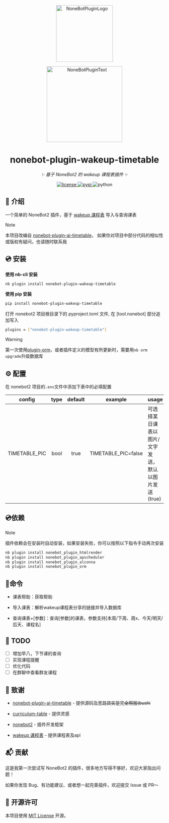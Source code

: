 <div align="center">
  <a href="https://v2.nonebot.dev/store"><img src="https://github.com/A-kirami/nonebot-plugin-template/blob/resources/nbp_logo.png" width="180" height="180" alt="NoneBotPluginLogo"></a>
  <br>
  <p><img src="https://github.com/A-kirami/nonebot-plugin-template/blob/resources/NoneBotPlugin.svg" width="240" alt="NoneBotPluginText"></p>
</div>

<div align="center">

# nonebot-plugin-wakeup-timetable

_✨ 基于 NoneBot2 的 wakeup 课程表插件 ✨_

<a href="./LICENSE">
    <img src="https://img.shields.io/github/license/owner/nonebot-plugin-template.svg" alt="license">
</a>
<a href="https://pypi.python.org/pypi/nonebot-plugin-wakeup-timetable">
    <img src="https://img.shields.io/pypi/v/nonebot-plugin-template.svg" alt="pypi">
</a>
<img src="https://img.shields.io/badge/python-3.8+-blue.svg" alt="python">

</div>

## 📖 介绍

一个简单的 NoneBot2 插件，基于 [wakeup 课程表](https://www.wakeup.fun/) 导入与查询课表

> [!NOTE]
> 本项目改编自 [nonebot-plugin-ai-timetable](https://github.com/maoxig/nonebot-plugin-ai-timetable)，
> 如果你对项目中部分代码的相似性或版权有疑问，也请随时联系我

## 💿 安装


**使用 nb-cli 安装**
  ```bash
  nb plugin install nonebot-plugin-wakeup-timetable
  ```

**使用 pip 安装**
  ```bash
  pip install nonebot-plugin-wakeup-timetable
  ```
  打开 nonebot2 项目根目录下的 pyproject.toml 文件, 在 [tool.nonebot] 部分追加写入
  ```bash
  plugins = ["nonebot-plugin-wakeup-timetable"]
  ```


> [!WARNING]
> 第一次使用[plugin-orm](https://github.com/nonebot/plugin-orm)，或者插件定义的模型有所更新时，需要用`nb orm upgrade`升级数据库


## ⚙️ 配置

在 nonebot2 项目的`.env`文件中添加下表中的必填配置

|         config          | type  | default |          example           | usage                                                                                                 |
| :---------------------: | :---: | :-----: | :------------------------: | :---------------------------------------------------------------------------------------------------- |
|      TIMETABLE_PIC      | bool  |  true   |    TIMETABLE_PIC=false     | 可选择某日课表以图片/文字发送，默认以图片发送(true)                                                          |

## 💿依赖

> [!NOTE]
> 插件依赖会在安装时自动安装，如果安装失败，你可以按照以下指令手动再次安装

```python
nb plugin install nonebot_plugin_htmlrender
nb plugin install nonebot_plugin_apscheduler
nb plugin install nonebot_plugin_alconna
nb plugin install nonebot_plugin_orm
```

## 🎉命令

 * 课表帮助：获取帮助

 * 导入课表：解析wakeup课程表分享的链接并导入数据库

 * 查询课表+[参数]：查询[参数]的课表，参数支持[本周/下周、周x、今天/明天/后天、课程名]
  
 ## 📝 TODO

  * [ ] 增加早八，下节课的查询
  * [ ] 实现课程提醒
  * [ ] 优化代码
  * [ ] 在群聊中查看群友课程
        
 ## 🙏 致谢

 * [nonebot-plugin-ai-timetable](https://github.com/maoxig/nonebot-plugin-ai-timetable) - 提供源码及思路~~其实是完全照搬(bushi~~

 * [curriculum-table](https://github.com/shangxueink/koishi-shangxue-apps/tree/main/plugins/curriculum-table) - 提供灵感

 * [nonebot2](https://github.com/nonebot/nonebot2) - 插件开发框架
    
 * [wakeup 课程表](https://www.wakeup.fun/) - 提供课程表及api

 ## 📬 贡献
 
这是我第一次尝试写 NoneBot2 的插件，很多地方写得不够好，欢迎大家指出问题！

如果你发现 Bug、有功能建议、或者想一起完善插件，欢迎提交 Issue 或 PR～


 ## 📄 开源许可

本项目使用 [MIT License](https://www.google.com/search?q=LICENSE) 开源。